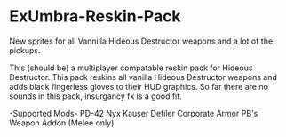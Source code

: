 # ExUmbra-Reskin-Pack
New sprites for all Vannilla Hideous Destructor weapons and a lot of the pickups.

This (should be) a multiplayer compatable reskin pack for Hideous Destructor.
This pack reskins all vanilla Hideous Destructor weapons and adds black fingerless gloves to their HUD graphics.
So far there are no sounds in this pack, insurgancy fx is a good fit.

-Supported Mods-
PD-42
Nyx
Kauser
Defiler
Corporate Armor
PB's Weapon Addon (Melee only)
